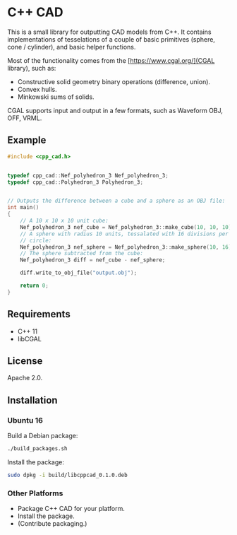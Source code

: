 # C++ CAD

This is a small library for outputting CAD models from C++.  It contains
implementations of tesselations of a couple of basic primitives
(sphere, cone / cylinder), and basic helper functions.

Most of the functionality comes from the
[https://www.cgal.org/](CGAL library), such as:

* Constructive solid geometry binary operations (difference, union).
* Convex hulls.
* Minkowski sums of solids.

CGAL supports input and output in a few formats, such as Waveform OBJ, OFF,
VRML.


## Example

```C++
#include <cpp_cad.h>


typedef cpp_cad::Nef_polyhedron_3 Nef_polyhedron_3;
typedef cpp_cad::Polyhedron_3 Polyhedron_3;


// Outputs the difference between a cube and a sphere as an OBJ file:
int main()
{
    // A 10 x 10 x 10 unit cube:
    Nef_polyhedron_3 nef_cube = Nef_polyhedron_3::make_cube(10, 10, 10);
    // A sphere with radius 10 units, tessalated with 16 divisions per great
    // circle:
    Nef_polyhedron_3 nef_sphere = Nef_polyhedron_3::make_sphere(10, 16);
    // The sphere subtracted from the cube:
    Nef_polyhedron_3 diff = nef_cube - nef_sphere;

    diff.write_to_obj_file("output.obj");

    return 0;
}
```


## Requirements

* C++ 11
* libCGAL


## License

Apache 2.0.


## Installation

### Ubuntu 16

Build a Debian package:

```BASH
./build_packages.sh
```

Install the package:

```BASH
sudo dpkg -i build/libcppcad_0.1.0.deb
```


### Other Platforms

* Package C++ CAD for your platform.
* Install the package.
* (Contribute packaging.)
